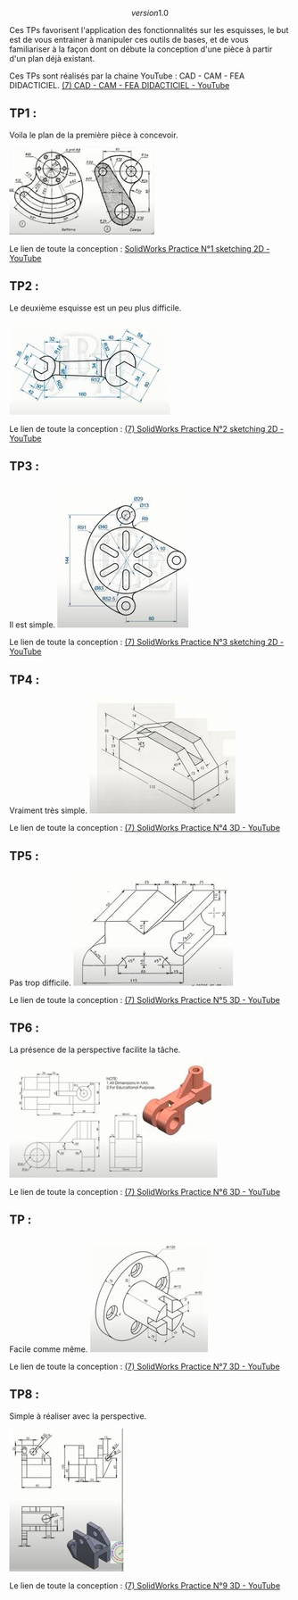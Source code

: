 $$version 1.0$$

Ces TPs favorisent l'application des fonctionnalités sur les esquisses, le but est de vous entrainer à manipuler ces outils de bases, et de vous familiariser à la façon dont on débute la conception d'une pièce à partir d'un plan déjà existant.

Ces TPs sont réalisés par la chaine YouTube : CAD - CAM - FEA DIDACTICIEL.
[(7) CAD - CAM - FEA DIDACTICIEL - YouTube](https://www.youtube.com/@cad-cam-feadidacticiel9400)

## TP1 :

Voila le plan de la première pièce à concevoir.

![](Attachements/esquisse11.JPG)

Le lien de toute la conception : 
[SolidWorks Practice N°1 sketching 2D - YouTube](https://www.youtube.com/watch?v=E9SQErZeopI&list=PLbYLm-MniLy6QzsBYRN3A8I6NajS5pET&index=1)

## TP2 :

Le deuxième esquisse est un peu plus difficile.

![](Attachements/esquisse2.JPG)

Le lien de toute la conception : 
[(7) SolidWorks Practice N°2 sketching 2D - YouTube](https://www.youtube.com/watch?v=EYp2NyOX2Cg&list=PLbYLm-MnieLy6QzsBYRN3A8I6NajS5pET&index=2)

## TP3 :

Il est simple.
![](Attachements/esquisse3.JPG)

Le lien de toute la conception : 
[(7) SolidWorks Practice N°3 sketching 2D - YouTube](https://www.youtube.com/watch?v=TmAZ_msmI4E&list=PLbYLm-MnieLy6QzsBYRN3A8I6NajS5pET&index=3)

## TP4 :

Vraiment très simple.
![](Attachements/esquisse4.JPG)

Le lien de toute la conception : 
[(7) SolidWorks Practice N°4 3D - YouTube](https://www.youtube.com/watch?v=4zEeGMzO6Vc&list=PLbYLm-MnieLy6QzsBYRN3A8I6NajS5pET&index=4)

## TP5 :

Pas trop difficile.
![](Attachements/esquisse5.JPG)

Le lien de toute la conception : 
[(7) SolidWorks Practice N°5 3D - YouTube](https://www.youtube.com/watch?v=jUDgvC8JLXs&list=PLbYLm-MnieLy6QzsBYRN3A8I6NajS5pET&index=5)

## TP6 :

La présence de la perspective facilite la tâche.
![](Attachements/esquisse6.JPG)

Le lien de toute la conception : 
[(7) SolidWorks Practice N°6 3D - YouTube](https://www.youtube.com/watch?v=OJaZOiC4hjY&list=PLbYLm-MnieLy6QzsBYRN3A8I6NajS5pET&index=6)

## TP :

Facile comme même. 
![](Attachements/esquisse7.JPG)

Le lien de toute la conception : 
[(7) SolidWorks Practice N°7 3D - YouTube](https://www.youtube.com/watch?v=imrdOMeXPO0&list=PLbYLm-MnieLy6QzsBYRN3A8I6NajS5pET&index=7)

## TP8 :

Simple à réaliser avec la perspective.

![](Attachements/esquisse8.JPG)

Le lien de toute la conception : 
[(7) SolidWorks Practice N°9 3D - YouTube](https://www.youtube.com/watch?v=GJPq3sNZ8qw&list=PLbYLm-MnieLy6QzsBYRN3A8I6NajS5pET&index=9)
